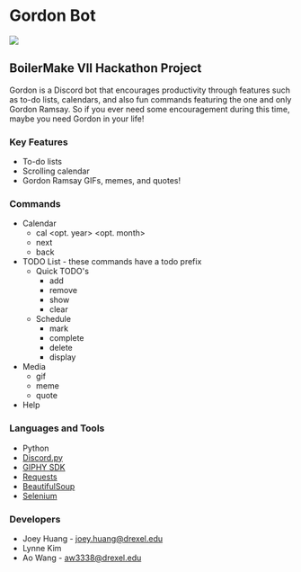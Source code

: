 # Gordon Bot
![](https://www.telegraph.co.uk/content/dam/news/2016/09/29/6455882-ramsay-news_trans_NvBQzQNjv4BqbRF8GMdXQ5UNQkWBrq_MOBxo7k3IcFzOpcVpLpEd-fY.jpg)
## BoilerMake VII Hackathon Project

Gordon is a Discord bot that encourages productivity through features such as to-do lists, calendars, and also fun commands featuring the one and only Gordon Ramsay. So if you ever need some encouragement during this time, maybe you need Gordon in your life!

### Key Features
* To-do lists
* Scrolling calendar
* Gordon Ramsay GIFs, memes, and quotes!

### Commands
* Calendar
  * cal <opt. year> <opt. month>
  * next
  * back
* TODO List - these commands have a todo prefix
  * Quick TODO's
    * add <task>
    * remove <task>
    * show 
    * clear
  * Schedule
    * mark
    * complete
    * delete
    * display
* Media
  * gif
  * meme
  * quote
* Help

### Languages and Tools
* Python
* [Discord.py](https://github.com/Rapptz/discord.py)
* [GIPHY SDK](https://developers.giphy.com/branch/master/docs/api/)
* [Requests](https://requests.readthedocs.io/)
* [BeautifulSoup](https://www.crummy.com/software/BeautifulSoup/bs4/doc/)
* [Selenium](https://selenium-python.readthedocs.io/#)

### Developers
* Joey Huang - joey.huang@drexel.edu
* Lynne Kim
* Ao Wang - aw3338@drexel.edu
